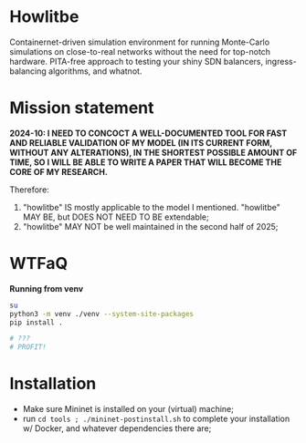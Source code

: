 # Howlitbe

Containernet-driven simulation environment for running Monte-Carlo simulations
on close-to-real networks without the need for top-notch hardware. PITA-free
approach to testing your shiny SDN balancers, ingress-balancing algorithms, and
whatnot.

# Mission statement

**2024-10: I NEED TO CONCOCT A WELL-DOCUMENTED TOOL FOR FAST AND RELIABLE
VALIDATION OF MY MODEL (IN ITS CURRENT FORM, WITHOUT ANY ALTERATIONS), IN THE
SHORTEST POSSIBLE AMOUNT OF TIME, SO I WILL BE ABLE TO WRITE A PAPER THAT WILL
BECOME THE CORE OF MY RESEARCH.**

Therefore:

1. "howlitbe" IS mostly applicable to the model I mentioned. "howlitbe" MAY BE, but DOES NOT NEED TO BE extendable;
2. "howlitbe" MAY NOT be well maintained in the second half of 2025;

# WTFaQ

**Running from venv**

```bash
su
python3 -m venv ./venv --system-site-packages
pip install .

# ???
# PROFIT!
```

# Installation

- Make sure Mininet is installed on your (virtual) machine;
- run `cd tools ; ./mininet-postinstall.sh` to complete your installation w/ Docker, and whatever dependencies there are;
